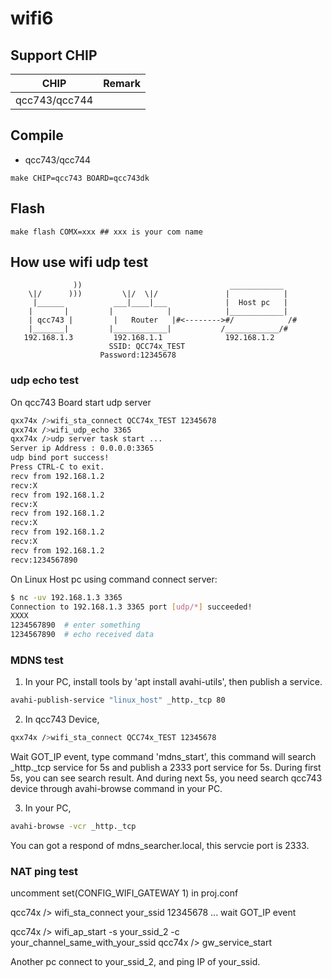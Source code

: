 # wifi6

## Support CHIP

|      CHIP        | Remark |
|:----------------:|:------:|
|qcc743/qcc744       |        |

## Compile

- qcc743/qcc744

```
make CHIP=qcc743 BOARD=qcc743dk
```

## Flash

```
make flash COMX=xxx ## xxx is your com name
```

## How use wifi udp test

```             
              ))                                 ____________
    \|/      )))         \|/  \|/               |            |
     |______           ___|____|___             |  Host pc   |
    |       |         |            |            |____________|
    | qcc743 |         |   Router   |#<-------->#/            /#
    |_______|         |____________|           /____________/#   
   192.168.1.3         192.168.1.1              192.168.1.2    
                      SSID: QCC74x_TEST
                    Password:12345678
```

### udp echo test

On qcc743 Board start udp server

```bash
qxx74x />wifi_sta_connect QCC74x_TEST 12345678
qxx74x />wifi_udp_echo 3365
qxx74x />udp server task start ...
Server ip Address : 0.0.0.0:3365
udp bind port success!
Press CTRL-C to exit.
recv from 192.168.1.2
recv:X
recv from 192.168.1.2
recv:X
recv from 192.168.1.2
recv:X
recv from 192.168.1.2
recv:X
recv from 192.168.1.2
recv:1234567890

```

On Linux Host pc using <nc> command connect server:

```bash
$ nc -uv 192.168.1.3 3365
Connection to 192.168.1.3 3365 port [udp/*] succeeded!
XXXX
1234567890  # enter something
1234567890  # echo received data

```

### MDNS test

1. In your PC, install tools by 'apt install avahi-utils', then publish a service.
```bash
avahi-publish-service "linux_host" _http._tcp 80
```

2. In qcc743 Device,
```bash
qxx74x />wifi_sta_connect QCC74x_TEST 12345678
```
Wait GOT_IP event, type command 'mdns_start', this command will search _http._tcp service for 5s and publish a 2333 port service for 5s.
During first 5s, you can see search result. And during next 5s, you need search qcc743 device through avahi-browse command in your PC.

3. In your PC,
```bash
avahi-browse -vcr _http._tcp
```
You can got a respond of mdns_searcher.local, this servcie port is 2333.


### NAT ping test

uncomment set(CONFIG_WIFI_GATEWAY 1) in proj.conf

qcc74x /> wifi_sta_connect your_ssid 12345678
... wait GOT_IP event

qcc74x /> wifi_ap_start -s your_ssid_2 -c your_channel_same_with_your_ssid
qcc74x /> gw_service_start

Another pc connect to your_ssid_2, and ping IP of your_ssid.
